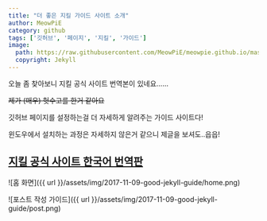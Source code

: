 ```yaml
---
title: "더 좋은 지킬 가이드 사이트 소개"
author: MeowPiE
category: github
tags: ['깃허브', '페이지', '지킬', '가이드']
image:
  path: https://raw.githubusercontent.com/MeowPiE/meowpie.github.io/master/assets/img/2017-11-09-good-jekyll-guide/jekyll_logo.png
  copyright: Jekyll
---
```


오늘 좀 찾아보니 지킬 공식 사이트 번역본이 있네요......

~~제가 (매우) 헛수고를 한거 같아요~~

깃허브 페이지를 설정하는걸 더 자세하게 알려주는 가이드 사이트다!

윈도우에서 설치하는 과정은 자세하지 않은거 같으니 제글을 보셔도..읍읍!

## [지킬 공식 사이트 한국어 번역판](http://jekyllrb-ko.github.io/docs/home/)

![홈 화면]({{ url }}/assets/img/2017-11-09-good-jekyll-guide/home.png)

![포스트 작성 가이드]({{ url }}/assets/img/2017-11-09-good-jekyll-guide/post.png)
